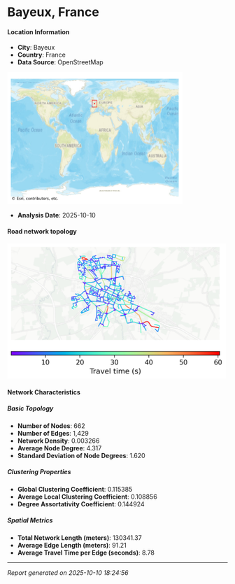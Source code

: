 # Bayeux, France

#### Location Information

- **City**: Bayeux
- **Country**: France
- **Data Source**: OpenStreetMap
<img src="Bayeux_location.png" alt="Bayeux Location Map" width="400" />

- **Analysis Date**: 2025-10-10

#### Road network topology

<img src="Bayeux_network_map.png" alt="Bayeux Road Network Map" width="500"/>

#### Network Characteristics

##### Basic Topology

- **Number of Nodes**: 662
- **Number of Edges**: 1,429
- **Network Density**: 0.003266
- **Average Node Degree**: 4.317
- **Standard Deviation of Node Degrees**: 1.620

##### Clustering Properties

- **Global Clustering Coefficient**: 0.115385
- **Average Local Clustering Coefficient**: 0.108856
- **Degree Assortativity Coefficient**: 0.144924

##### Spatial Metrics

- **Total Network Length (meters)**: 130341.37
- **Average Edge Length (meters)**: 91.21
- **Average Travel Time per Edge (seconds)**: 8.78

---
*Report generated on 2025-10-10 18:24:56*
